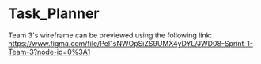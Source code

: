 # Task_Planner

Team 3's wireframe can be previewed using the following link: https://www.figma.com/file/PeI1sNWOpSiZS9UMX4yDYL/JWD08-Sprint-1-Team-3?node-id=0%3A1

